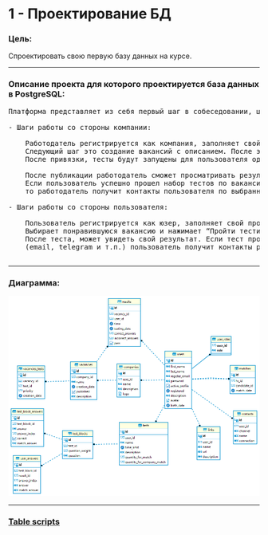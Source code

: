 # 1 - Проектирование БД

### Цель:

Спроектировать свою первую базу данных на курсе.

***

### Описание проекта для которого проектируется база данных в PostgreSQL:
<pre>
Платформа представляет из себя первый шаг в собеседовании, цель которого match подходящих кандидатов с работодателем(hr). 

- Шаги работы со стороны компании:
    
    Работодатель регистрируется как компания, заполняет свой профиль. После этого этого создает тесты через конструктор тестов.
	Следующий шаг это создание вакансий с описанием. После этого, работодатель “привязывает” к вакансии необходимые тесты.
	После привязки, тесты будут запущены для пользователя одним блоком. Публикует ваканси.
    
    После публикации работодатель сможет просматривать результаты тестов пользователей.
	Если пользователь успешно прошел набор тестов по вакансии,
	то работодатель получит контакты пользователя по выбранному каналу коммуникации (пока email, telegram).
    
- Шаги работы со стороны пользователя:
    
    Пользователь регистрируется как юзер, заполняет свой профиль. После этого просматривает подходящие ему компании и вакансии. 
	Выбирает понравившуюся вакансию и нажимает “Пройти тестирование на вакансию”. Проходит блок тестов. 
	После теста, может увидеть свой результат. Если тест пройден успешно, то по выбранному каналу коммуникации 
	(email, telegram и т.п.) пользователь получит контакты работодателя, а работодатель получит его контакты. 
 </pre> 

***

### Диаграмма:
![pre_testing_platform.png](pre_testing_platform.png)

***

### <a href="../../script">Table scripts</a>